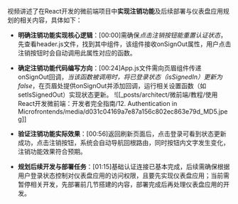 
视频讲述了在React开发的微前端项目中**实现注销功能**及后续部署与仪表盘应用规划的相关内容，具体如下：


- **明确注销功能实现核心逻辑**：[00:00]需确保*点击注销按钮能重置认证状态*，先查看header.js文件，找到其中组件，该组件接收onSignOut属性，用户点击注销按钮时会自动调用此属性对应的函数。
- **确定注销功能代码编写方向**：[00:24]App.js文件需向页眉组件传递onSignOut回调，*当该函数被调用时，将已登录状态（isSignedIn）更新为false*，在页眉处提供onSignOut并添加回调，运行相关设置函数（如setIsSignedOut）实现状态更新。
![[_posts/architect/微前端/教程/使用React开发微前端：开发者完全指南/12. Authentication in Microfrontends/media/d031c04169a7e87a156c802ec863e79d_MD5.jpeg]]


- **验证注销功能实际效果**：[00:56]返回刷新页面后，点击登录可看到状态更新成功，点击注销按钮，系统会自动导航回根路由，同时按钮内文字发生变化，注销功能效果符合预期。
- **规划后续开发与部署任务**：[01:15]基础认证连接已基本完成，后续需确保根据用户登录状态控制对仪表盘应用的访问权限，且要先实现仪表盘应用；当前需暂停相关开发，先部署前几节搭建的内容，部署完成后再处理仪表盘应用的开发。